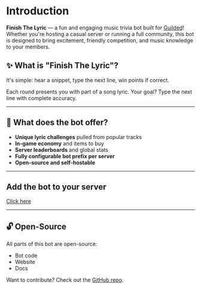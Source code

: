 # Introduction

**Finish The Lyric** — a fun and engaging music trivia bot built for [Guilded](https://www.guilded.gg)! Whether you're hosting a casual server or running a full community, this bot is designed to bring excitement, friendly competition, and music knowledge to your members.

## ✨ What is "Finish The Lyric"?

It's simple: hear a snippet, type the next line, win points if correct.

Each round presents you with part of a song lyric. Your goal? Type the next line with complete accuracy.

---

## 🧠 What does the bot offer?

- **Unique lyric challenges** pulled from popular tracks
- **In-game economy** and items to buy
- **Server leaderboards** and global stats
- **Fully configurable bot prefix per server**
- **Open-source and self-hostable**

---

## Add the bot to your server

[Click here](/add-bot)

---

## 🔓 Open-Source

All parts of this bot are open-source:

- Bot code
- Website
- Docs

Want to contribute? Check out the [GitHub repo](https://github.com/myferr/finish-the-lyric).
